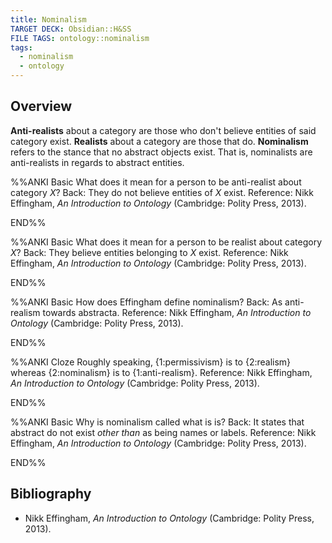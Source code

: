```yaml
---
title: Nominalism
TARGET DECK: Obsidian::H&SS
FILE TAGS: ontology::nominalism
tags:
  - nominalism
  - ontology
---
```


## Overview

**Anti-realists** about a category are those who don't believe entities of said category exist. **Realists** about a category are those that do. **Nominalism** refers to the stance that no abstract objects exist. That is, nominalists are anti-realists in regards to abstract entities.

%%ANKI
Basic
What does it mean for a person to be anti-realist about category $X$?
Back: They do not believe entities of $X$ exist.
Reference: Nikk Effingham, _An Introduction to Ontology_ (Cambridge: Polity Press, 2013).
<!--ID: 1721137271035-->
END%%

%%ANKI
Basic
What does it mean for a person to be realist about category $X$?
Back: They believe entities belonging to $X$ exist.
Reference: Nikk Effingham, _An Introduction to Ontology_ (Cambridge: Polity Press, 2013).
<!--ID: 1721137271065-->
END%%

%%ANKI
Basic
How does Effingham define nominalism?
Back: As anti-realism towards abstracta.
Reference: Nikk Effingham, _An Introduction to Ontology_ (Cambridge: Polity Press, 2013).
<!--ID: 1721137271072-->
END%%

%%ANKI
Cloze
Roughly speaking, {1:permissivism} is to {2:realism} whereas {2:nominalism} is to {1:anti-realism}.
Reference: Nikk Effingham, _An Introduction to Ontology_ (Cambridge: Polity Press, 2013).
<!--ID: 1721137271080-->
END%%

%%ANKI
Basic
Why is nominalism called what is is?
Back: It states that abstract do not exist *other than* as being names or labels.
Reference: Nikk Effingham, _An Introduction to Ontology_ (Cambridge: Polity Press, 2013).
<!--ID: 1753473783764-->
END%%

## Bibliography

* Nikk Effingham, _An Introduction to Ontology_ (Cambridge: Polity Press, 2013).